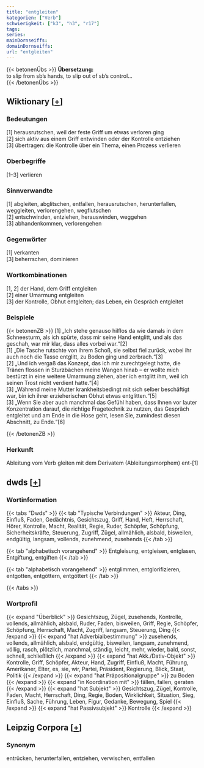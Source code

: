 ```yaml
---
title: "entgleiten"
kategorien: ["Verb"]
schwierigkeit: ["k3", "h3", "r17"]
tags:
series:
mainDornseiffs:
domainDornseiffs:
url: "entgleiten"
---
```


{{< betonenÜbs >}}
**Übersetzung:**  
to slip from sb’s hands, to slip out of sb’s control...  
{{< /betonenÜbs >}}

## Wiktionary [[+](https://de.wiktionary.org/wiki/entgleiten)]

### Bedeutungen
[1] herausrutschen, weil der feste Griff um etwas verloren ging  
[2] sich aktiv aus einem Griff entwinden oder der Kontrolle entziehen  
[3] übertragen: die Kontrolle über ein Thema, einen Prozess verlieren  

### Oberbegriffe
[1–3] verlieren  

### Sinnverwandte
[1] abgleiten, abglitschen, entfallen, herausrutschen, herunterfallen, weggleiten, verlorengehen, wegflutschen  
[2] entschwinden, entziehen, herauswinden, weggehen  
[3] abhandenkommen, verlorengehen  

### Gegenwörter
[1] verkanten  
[3] beherrschen, dominieren  

### Wortkombinationen
[1, 2] der Hand, dem Griff entgleiten  
[2] einer Umarmung entgleiten  
[3] der Kontrolle, Obhut entgleiten; das Leben, ein Gespräch entgleitet  

### Beispiele
{{< betonenZB >}}
[1] „Ich stehe genauso hilflos da wie damals in dem Schneesturm, als ich spürte, dass mir seine Hand entglitt, und als das geschah, war mir klar, dass alles vorbei war.“[2]  
[1] „Die Tasche rutschte von ihrem Schoß, sie selbst fiel zurück, wobei ihr auch noch die Tasse entglitt, zu Boden ging und zerbrach.“[3]  
[2] „Und ich vergaß das Konzept, das ich mir zurechtgelegt hatte, die Tränen flossen in Sturzbächen meine Wangen hinab – er wollte mich bestürzt in eine weitere Umarmung ziehen, aber ich entglitt ihm, weil ich seinen Trost nicht verdient hatte.“[4]  
[3] „Während meine Mutter krankheitsbedingt mit sich selber beschäftigt war, bin ich ihrer erzieherischen Obhut etwas entglitten.“[5]  
[3] „Wenn Sie aber auch manchmal das Gefühl haben, dass Ihnen vor lauter Konzentration darauf, die richtige Fragetechnik zu nutzen, das Gespräch entgleitet und am Ende in die Hose geht, lesen Sie, zumindest diesen Abschnitt, zu Ende.“[6]  

{{< /betonenZB >}}
### Herkunft
Ableitung vom Verb gleiten mit dem Derivatem (Ableitungsmorphem) ent-[1]  



## dwds [[+](https://www.dwds.de/wb/entgleiten)]

### Wortinformation
{{< tabs "Dwds" >}}
{{< tab "Typische Verbindungen" >}}
Akteur, Ding, Einfluß, Faden, Gedächtnis, Gesichtszug, Griff, Hand, Heft, Herrschaft, Hörer, Kontrolle, Macht, Realität, Regie, Ruder, Schöpfer, Schöpfung, Sicherheitskräfte, Steuerung, Zugriff, Zügel, allmählich, alsbald, bisweilen, endgültig, langsam, vollends, zunehmend, zusehends
{{< /tab >}}

{{< tab "alphabetisch vorangehend" >}}
Entgleisung, entgleisen, entglasen, Entgiftung, entgiften
{{< /tab >}}

{{< tab "alphabetisch vorangehend" >}}
entglimmen, entglorifizieren, entgotten, entgöttern, entgöttert
{{< /tab >}}

{{< /tabs >}}

### Wortprofil
{{< expand "Überblick" >}} Gesichtszug, Zügel, zusehends, Kontrolle, vollends, allmählich, alsbald, Ruder, Faden, bisweilen, Griff, Regie, Schöpfer, Schöpfung, Herrschaft, Macht, Zugriff, langsam, Steuerung, Ding {{< /expand >}}
{{< expand "hat Adverbialbestimmung" >}} zusehends, vollends, allmählich, alsbald, endgültig, bisweilen, langsam, zunehmend, völlig, rasch, plötzlich, manchmal, ständig, leicht, mehr, wieder, bald, sonst, schnell, schließlich {{< /expand >}}
{{< expand "hat Akk./Dativ-Objekt" >}} Kontrolle, Griff, Schöpfer, Akteur, Hand, Zugriff, Einfluß, Macht, Führung, Amerikaner, Elter, es, sie, wir, Partei, Präsident, Regierung, Blick, Staat, Politik {{< /expand >}}
{{< expand "hat Präpositionalgruppe" >}} zu Boden {{< /expand >}}
{{< expand "in Koordination mit" >}} fällen, fallen, geraten {{< /expand >}}
{{< expand "hat Subjekt" >}} Gesichtszug, Zügel, Kontrolle, Faden, Macht, Herrschaft, Ding, Regie, Boden, Wirklichkeit, Situation, Sieg, Einfluß, Sache, Führung, Leben, Figur, Gedanke, Bewegung, Spiel {{< /expand >}}
{{< expand "hat Passivsubjekt" >}} Kontrolle {{< /expand >}}

## Leipzig Corpora [[+](https://corpora.uni-leipzig.de/en/res?word=entgleiten&corpusId=deu_newscrawl-public_2018)]


### Synonym
entrücken, herunterfallen, entziehen, verwischen, entfallen

